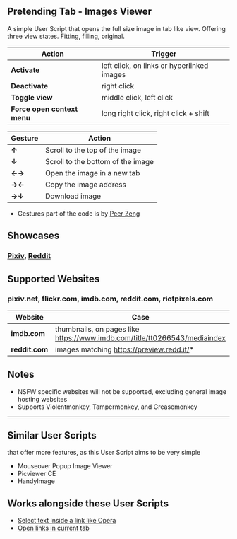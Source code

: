 ## Pretending Tab - Images Viewer
A simple User Script that opens the full size image in tab like view. Offering three view states. Fitting, filling, original.

Action | Trigger
---|---
**Activate** | left click, on links or hyperlinked images
**Deactivate** | right click
**Toggle view** | middle click, left click
**Force open context menu** | long right click, right click + shift

Gesture | Action
---|---
**↑** | Scroll to the top of the image
**↓** | Scroll to the bottom of the image
**←→** | Open the image in a new tab
**→←** | Copy the image address
**→↓** | Download image
* Gestures part of the code is by [Peer Zeng](https://greasyfork.org/en/scripts/4776-my-mouse-gestures)

## Showcases
### [Pixiv](https://streamable.com/9pj87x), [Reddit](https://streamable.com/7z251d)

## Supported Websites
### pixiv.net, flickr.com, imdb.com, reddit.com, riotpixels.com

Website | Case
---|---
**imdb.com** | thumbnails, on pages like https://www.imdb.com/title/tt0266543/mediaindex
**reddit.com** | images matching https://preview.redd.it/*


## Notes
* NSFW specific websites will not be supported, excluding general image hosting websites
* Supports Violentmonkey, Tampermonkey, and Greasemonkey

---

## Similar User Scripts
that offer more features, as this User Script aims to be very simple
* Mouseover Popup Image Viewer
* Picviewer CE
* HandyImage

## Works alongside these User Scripts
* [Select text inside a link like Opera](https://github.com/eight04/select-text-inside-a-link-like-opera)
* [Open links in current tab](https://greasyfork.org/en/scripts/4416-open-links-in-current-tab)
